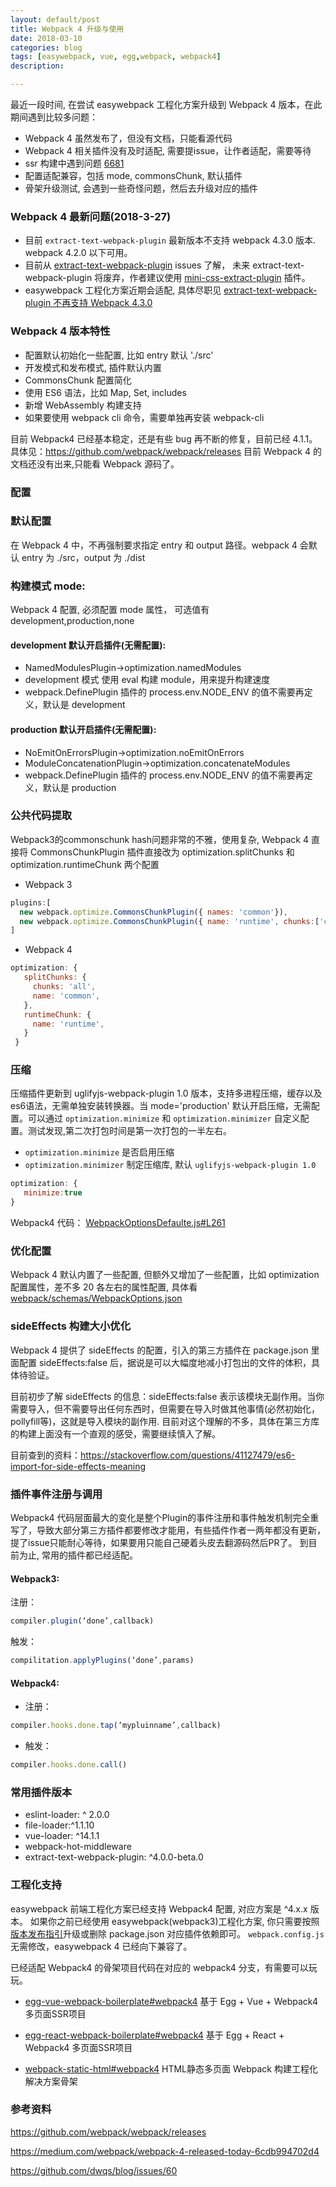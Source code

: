 ```yaml
---
layout: default/post
title: Webpack 4 升级与使用
date: 2018-03-10
categories: blog
tags: [easywebpack, vue, egg,webpack, webpack4]
description:

---
```


最近一段时间, 在尝试 easywebpack 工程化方案升级到 Webpack 4 版本，在此期间遇到比较多问题：

- Webpack 4 虽然发布了，但没有文档，只能看源代码
- Webpack 4 相关插件没有及时适配, 需要提issue，让作者适配，需要等待
- ssr 构建中遇到问题 [6681](https://github.com/webpack/webpack/issues/6681)
- 配置适配兼容，包括 mode, commonsChunk, 默认插件
- 骨架升级测试, 会遇到一些奇怪问题，然后去升级对应的插件

### Webpack 4 最新问题(2018-3-27)

- 目前 `extract-text-webpack-plugin` 最新版本不支持 webpack 4.3.0 版本. webpack 4.2.0 以下可用。
- 目前从 [extract-text-webpack-plugin](https://github.com/webpack-contrib/extract-text-webpack-plugin/issues/763) issues 了解， 未来 extract-text-webpack-plugin 将废弃，作者建议使用 [mini-css-extract-plugin](https://github.com/webpack-contrib/mini-css-extract-plugin) 插件。
- easywebpack 工程化方案近期会适配, 具体尽职见 [extract-text-webpack-plugin 不再支持 Webpack 4.3.0 ](https://github.com/hubcarl/easywebpack/issues/18)

### Webpack 4 版本特性

- 配置默认初始化一些配置, 比如 entry 默认 './src'
- 开发模式和发布模式, 插件默认内置
- CommonsChunk 配置简化
- 使用 ES6 语法，比如 Map, Set, includes
- 新增 WebAssembly 构建支持
- 如果要使用 webpack cli 命令，需要单独再安装 webpack-cli

目前 Webpack4 已经基本稳定，还是有些 bug 再不断的修复，目前已经 4.1.1。 具体见：https://github.com/webpack/webpack/releases 目前 Webpack 4 的文档还没有出来,只能看 Webpack 源码了。

### 配置

### 默认配置

在 Webpack 4 中，不再强制要求指定 entry 和 output 路径。webpack 4 会默认 entry 为 ./src，output 为 ./dist

### 构建模式 mode:

Webpack 4 配置, 必须配置 mode 属性， 可选值有 development,production,none

#### development 默认开启插件(无需配置):

- NamedModulesPlugin->optimization.namedModules
- development 模式 使用 eval 构建 module，用来提升构建速度
- webpack.DefinePlugin 插件的 process.env.NODE_ENV 的值不需要再定义，默认是 development


#### production 默认开启插件(无需配置):
 
- NoEmitOnErrorsPlugin->optimization.noEmitOnErrors
- ModuleConcatenationPlugin->optimization.concatenateModules 
- webpack.DefinePlugin 插件的 process.env.NODE_ENV 的值不需要再定义，默认是 production

### 公共代码提取
Webpack3的commonschunk hash问题非常的不雅，使用复杂, Webpack 4 直接将
CommonsChunkPlugin 插件直接改为 optimization.splitChunks
和 optimization.runtimeChunk 两个配置

* Webpack 3

```js
plugins:[
  new webpack.optimize.CommonsChunkPlugin({ names: 'common'}),
  new webpack.optimize.CommonsChunkPlugin({ name: 'runtime', chunks:['common']})
]
```

* Webpack 4 

```js
optimization: {
   splitChunks: {
   	 chunks: 'all',
   	 name: 'common',
   },
   runtimeChunk: {
	 name: 'runtime',
   }
 }
```

### 压缩

压缩插件更新到 uglifyjs-webpack-plugin 1.0 版本，支持多进程压缩，缓存以及es6语法，无需单独安装转换器。当 mode='production' 默认开启压缩，无需配置。可以通过 `optimization.minimize` 和 `optimization.minimizer` 自定义配置。测试发现,第二次打包时间是第一次打包的一半左右。 

- `optimization.minimize` 是否启用压缩
- `optimization.minimizer` 制定压缩库, 默认 `uglifyjs-webpack-plugin 1.0`

```js
optimization: {
   minimize:true
}
```

Webpack4 代码： [WebpackOptionsDefaulte.js#L261](https://github.com/webpack/webpack/blob/master/lib/WebpackOptionsDefaulter.js#L261)


### 优化配置

Webpack 4 默认内置了一些配置, 但额外又增加了一些配置，比如 optimization 配置属性，差不多 20 各左右的属性配置, 具体看[webpack/schemas/WebpackOptions.json](https://github.com/webpack/webpack/blob/master/schemas/WebpackOptions.json)

### sideEffects 构建大小优化

Webpack 4 提供了 sideEffects 的配置，引入的第三方插件在 package.json 里面配置  sideEffects:false 后，据说是可以大幅度地减小打包出的文件的体积，具体待验证。

目前初步了解 sideEffects 的信息：sideEffects:false 表示该模块无副作用。当你需要导入，但不需要导出任何东西时，但需要在导入时做其他事情(必然初始化，pollyfill等)，这就是导入模块的副作用. 目前对这个理解的不多，具体在第三方库的构建上面没有一个直观的感受，需要继续慎入了解。

目前查到的资料：https://stackoverflow.com/questions/41127479/es6-import-for-side-effects-meaning


### 插件事件注册与调用

Webpack4 代码层面最大的变化是整个Plugin的事件注册和事件触发机制完全重写了，导致大部分第三方插件都要修改才能用，有些插件作者一两年都没有更新，提了issue只能耐心等待，如果要用只能自己硬着头皮去翻源码然后PR了。 到目前为止, 常用的插件都已经适配。

#### Webpack3: 

注册：

```js
compiler.plugin(‘done’,callback)
```

触发：

```js
compilitation.applyPlugins(‘done’,params)
```

#### Webpack4:

- 注册：

```js
compiler.hooks.done.tap(‘mypluinname’,callback)
```

- 触发：

```js
compiler.hooks.done.call()
```

### 常用插件版本

- eslint-loader: ^ 2.0.0
- file-loader:^1.1.10
- vue-loader: ^14.1.1
- webpack-hot-middleware
- extract-text-webpack-plugin: ^4.0.0-beta.0


### 工程化支持

easywebpack 前端工程化方案已经支持 Webpack4 配置, 对应方案是 ^4.x.x 版本。
如果你之前已经使用 easywebpack(webpack3)工程化方案, 你只需要按照[版本发布指引](http://hubcarl.github.io/easywebpack/webpack/version/)升级或删除 package.json 对应插件依赖即可。 `webpack.config.js` 无需修改，easywebpack 4 已经向下兼容了。

已经适配 Webpack4 的骨架项目代码在对应的 webpack4 分支，有需要可以玩玩。

- [egg-vue-webpack-boilerplate#webpack4](https://github.com/hubcarl/egg-vue-webpack-boilerplate/tree/webpack4) 基于 Egg + Vue + Webpack4 多页面SSR项目

- [egg-react-webpack-boilerplate#webpack4](https://github.com/hubcarl/egg-react-webpack-boilerplate/tree/webpack4) 基于 Egg + React + Webpack4 多页面SSR项目

- [webpack-static-html#webpack4](https://github.com/hubcarl/easywebpack-multiple-html-boilerplate/tree/webpack4) HTML静态多页面 Webpack 构建工程化解决方案骨架


### 参考资料

https://github.com/webpack/webpack/releases

https://medium.com/webpack/webpack-4-released-today-6cdb994702d4

https://github.com/dwqs/blog/issues/60


